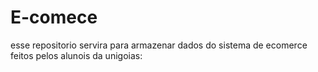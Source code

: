 # E-comece
esse repositorio servira para armazenar dados do sistema de ecomerce feitos pelos alunois da unigoias:
